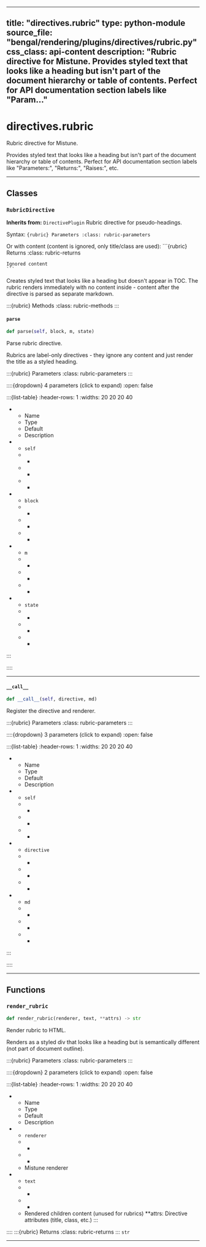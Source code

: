 
---
title: "directives.rubric"
type: python-module
source_file: "bengal/rendering/plugins/directives/rubric.py"
css_class: api-content
description: "Rubric directive for Mistune.  Provides styled text that looks like a heading but isn't part of the document hierarchy or table of contents. Perfect for API documentation section labels like "Param..."
---

# directives.rubric

Rubric directive for Mistune.

Provides styled text that looks like a heading but isn't part of the
document hierarchy or table of contents. Perfect for API documentation
section labels like "Parameters:", "Returns:", "Raises:", etc.

---

## Classes

### `RubricDirective`

**Inherits from:** `DirectivePlugin`
Rubric directive for pseudo-headings.

Syntax:
    ```{rubric} Parameters
    :class: rubric-parameters
    ```

Or with content (content is ignored, only title/class are used):
    ```{rubric} Returns
    :class: rubric-returns

    Ignored content
    ```

Creates styled text that looks like a heading but doesn't appear in TOC.
The rubric renders immediately with no content inside - content after
the directive is parsed as separate markdown.




:::{rubric} Methods
:class: rubric-methods
:::
#### `parse`
```python
def parse(self, block, m, state)
```

Parse rubric directive.

Rubrics are label-only directives - they ignore any content and
just render the title as a styled heading.



:::{rubric} Parameters
:class: rubric-parameters
:::

::::{dropdown} 4 parameters (click to expand)
:open: false

:::{list-table}
:header-rows: 1
:widths: 20 20 20 40

* - Name
  - Type
  - Default
  - Description
* - `self`
  - -
  - -
  - -
* - `block`
  - -
  - -
  - -
* - `m`
  - -
  - -
  - -
* - `state`
  - -
  - -
  - -
:::

::::




---
#### `__call__`
```python
def __call__(self, directive, md)
```

Register the directive and renderer.



:::{rubric} Parameters
:class: rubric-parameters
:::

::::{dropdown} 3 parameters (click to expand)
:open: false

:::{list-table}
:header-rows: 1
:widths: 20 20 20 40

* - Name
  - Type
  - Default
  - Description
* - `self`
  - -
  - -
  - -
* - `directive`
  - -
  - -
  - -
* - `md`
  - -
  - -
  - -
:::

::::




---


## Functions

### `render_rubric`
```python
def render_rubric(renderer, text, **attrs) -> str
```

Render rubric to HTML.

Renders as a styled div that looks like a heading but is
semantically different (not part of document outline).



:::{rubric} Parameters
:class: rubric-parameters
:::

::::{dropdown} 2 parameters (click to expand)
:open: false

:::{list-table}
:header-rows: 1
:widths: 20 20 20 40

* - Name
  - Type
  - Default
  - Description
* - `renderer`
  - -
  - -
  - Mistune renderer
* - `text`
  - -
  - -
  - Rendered children content (unused for rubrics) **attrs: Directive attributes (title, class, etc.)
:::

::::
:::{rubric} Returns
:class: rubric-returns
:::
`str`




---

